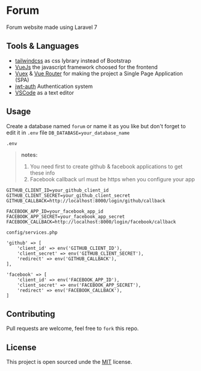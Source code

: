 # Forum
Forum website made using Laravel 7

## Tools & Languages
- [tailwindcss](https://github.com/laravel-frontend-presets/tailwindcss) as css lybrary instead of Bootstrap
- [VueJs](https://vuejs.org/v2/guide/) the javascript framework choosed for the frontend
- [Vuex](https://vuex.vuejs.org/) & [Vue Router](https://router.vuejs.org/) for making the project a Single Page Application (SPA)
- [jwt-auth](https://github.com/tymondesigns/jwt-auth) Authentication system
- [VSCode](https://code.visualstudio.com/) as a text editor

## Usage

Create a database named ```forum``` or name it as you like but don't forget to edit it in ```.env``` file ```DB_DATABASE=your_database_name```

```.env``` 
>__notes:__ 
>1. You need first to create github & facebook applications to get  these info
>2. Facebook callback url must be https when you configure your app
```
GITHUB_CLIENT_ID=your_github_client_id
GITHUB_CLIENT_SECRET=your_github_client_secret
GITHUB_CALLBACK=http://localhost:8000/login/github/callback

FACEBOOK_APP_ID=your_facebook_app_id
FACEBOOK_APP_SECRET=your_facebook_app_secret
FACEBOOK_CALLBACK=http://localhost:8000/login/facebook/callback
```
```config/services.php```
```
'github' => [
    'client_id' => env('GITHUB_CLIENT_ID'),
    'client_secret' => env('GITHUB_CLIENT_SECRET'),
    'redirect' => env('GITHUB_CALLBACK'),
],

'facebook' => [
    'client_id' => env('FACEBOOK_APP_ID'),
    'client_secret' => env('FACEBOOK_APP_SECRET'),
    'redirect' => env('FACEBOOK_CALLBACK'),
]
```

## Contributing
Pull requests are welcome, feel free to ```fork``` this repo.

## License
This project is open sourced unde the [MIT](https://opensource.org/licenses/MIT) license.
